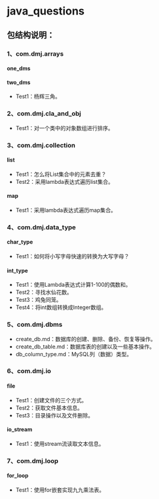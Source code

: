 # java_questions

## 包结构说明：

### 1、com.dmj.arrays
#### one_dms

#### two_dms
* Test1：杨辉三角。

### 2、com.dmj.cla_and_obj
* Test1：对一个类中的对象数组进行排序。

### 3、com.dmj.collection
#### list
* Test1：怎么将List集合中的元素去重？
* Test2：采用lambda表达式遍历list集合。
#### map
* Test1：采用lambda表达式遍历map集合。


### 4、com.dmj.data_type
#### char_type
* Test1：如何将小写字母快速的转换为大写字母？
#### int_type
* Test1：使用Lambda表达式计算1-100的偶数和。
* Test2：寻找水仙花数。
* Test3：鸡兔同笼。
* Test4：将int数组转换成Integer数组。

### 5、com.dmj.dbms
* create_db.md：数据库的创建、删除、备份、恢复等操作。
* create_db_table.md：数据库表的创建以及一些基本操作。
* db_column_type.md：MySQL列（数据）类型。

### 6、com.dmj.io
#### file
* Test1：创建文件的三个方式。
* Test2：获取文件基本信息。
* Test3：目录操作以及文件删除。
#### io_stream
* Test1：使用stream流读取文本信息。

### 7、com.dmj.loop
#### for_loop
* Test1：使用for嵌套实现九九乘法表。